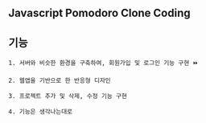 ## Javascript Pomodoro Clone Coding

## 기능
    1. 서버와 비슷한 환경을 구축하여, 회원가입 및 로그인 기능 구현 ⏩
    
    2. 웹앱을 기반으로 한 반응형 디자인
    
    3. 프로젝트 추가 및 삭제, 수정 기능 구현
    
    4. 기능은 생각나는대로 

